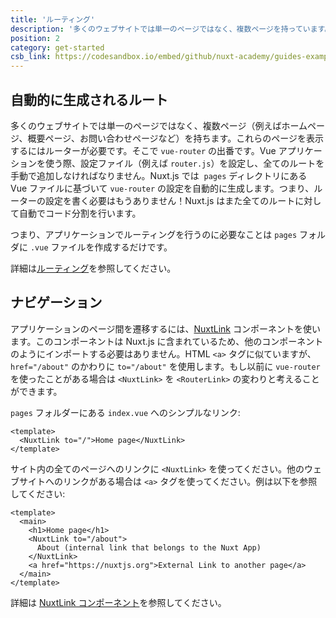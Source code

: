```yaml
---
title: 'ルーティング'
description: '多くのウェブサイトでは単一のページではなく、複数ページを持っています。例えばホームページ、概要ページ、お問い合わせページなどです。これらのページを表示するにはルーターが必要です。'
position: 2
category: get-started
csb_link: https://codesandbox.io/embed/github/nuxt-academy/guides-examples/tree/master/01_get_started/02_routing?fontsize=14&hidenavigation=1&theme=dark
---
```


## 自動的に生成されるルート

多くのウェブサイトでは単一のページではなく、複数ページ（例えばホームページ、概要ページ、お問い合わせページなど）を持ちます。これらのページを表示するにはルーターが必要です。そこで `vue-router` の出番です。Vue アプリケーションを使う際、設定ファイル（例えば `router.js`）を設定し、全てのルートを手動で追加しなければなりません。Nuxt.js では  `pages` ディレクトリにある Vue ファイルに基づいて `vue-router` の設定を自動的に生成します。つまり、ルーターの設定を書く必要はもうありません！Nuxt.js はまた全てのルートに対して自動でコード分割を行います。

つまり、アプリケーションでルーティングを行うのに必要なことは `pages` フォルダに `.vue` ファイルを作成するだけです。

<base-alert type="next">

詳細は[ルーティング](/docs/2.x/features/file-system-routing)を参照してください。

</base-alert>

## ナビゲーション

アプリケーションのページ間を遷移するには、[NuxtLink](/docs/2.x/features/nuxt-components#the-nuxtlink-component) コンポーネントを使います。このコンポーネントは Nuxt.js に含まれているため、他のコンポーネントのようにインポートする必要はありません。HTML `<a>` タグに似ていますが、`href="/about"` のかわりに `to="/about"` を使用します。もし以前に `vue-router` を使ったことがある場合は `<NuxtLink>` を `<RouterLink>` の変わりと考えることができます。

`pages` フォルダーにある `index.vue` へのシンプルなリンク:

```html{}[pages/index.vue]
<template>
  <NuxtLink to="/">Home page</NuxtLink>
</template>
```

サイト内の全てのページへのリンクに `<NuxtLink>` を使ってください。他のウェブサイトへのリンクがある場合は `<a>` タグを使ってください。例は以下を参照してください:

```html{}[pages/index.vue]
<template>
  <main>
    <h1>Home page</h1>
    <NuxtLink to="/about">
      About (internal link that belongs to the Nuxt App)
    </NuxtLink>
    <a href="https://nuxtjs.org">External Link to another page</a>
  </main>
</template>
```

<app-modal>
  <code-sandbox :src="csb_link"></code-sandbox>
</app-modal>

<base-alert type="next">

詳細は [NuxtLink コンポーネント](/docs/2.x/features/nuxt-components#the-nuxtlink-component)を参照してください。

</base-alert>
